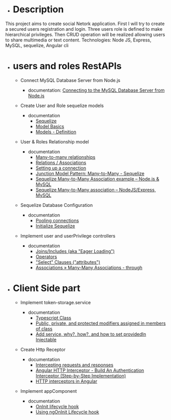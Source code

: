 * # Description

This project aims to create social Netork application. First I will try to create a secured users registration and login. Three users role is defined to make hierarchical privileges. Then CRUD operation will be realized allowing users to share multimedia or text content. Technologies: Node JS, Express, MySQL, sequelize, Angular cli

* # users and roles RestAPIs

    * Connect MySQL Database Server from Node.js
        * documentation: [Connecting to the MySQL Database Server from Node.js](https://www.mysqltutorial.org/mysql-nodejs/connect/)
    
    * Create User and Role sequelize models
        * documentation
            * [Sequelize](https://sequelize.org/)
            * [Model Basics](https://sequelize.org/master/manual/model-basics.html)
            * [Models - Definition](https://sequelize.readthedocs.io/en/2.0/docs/models-definition/)

    * User & Roles Relationship model
        * documentation
            * [Many-to-many relationships](https://fmhelp.filemaker.com/help/18/fmp/en/index.html#page/FMP_Help/many-to-many-relationships.html)
            * [Relations / Associations](https://sequelize.readthedocs.io/en/latest/docs/associations/)
            * [Setting up a connection](https://sequelize.readthedocs.io/en/2.0/docs/getting-started/)
            * [Junction Model Pattern: Many-to-Many - Sequelize](https://khalilstemmler.com/articles/sequelize-tags-junction-pattern/)
            * [Sequelize Many-to-Many Association example – Node.js & MySQL](https://bezkoder.com/sequelize-associate-many-to-many/)
            * [Sequelize Many-to-Many association – NodeJS/Express, MySQL](https://grokonez.com/node-js/sequelize-many-to-many-association-nodejs-express-mysql)

    * Sequelize Database Configuration
        * documentation
            * [Pooling connections](https://www.npmjs.com/package/mysql#pooling-connections)
            * [Initialize Sequelize](https://bezkoder.com/node-js-express-sequelize-mysql/)

    * Implement user and userPrivilege controllers
        * documentation
            * [Joins/Includes (aka "Eager Loading")](https://sequelizedocs.fullstackacademy.com/eager-loading/#joinsincludes-aka-eager-loading)
            * [Operators](https://sequelize.org/master/manual/model-querying-basics.html#operators)
            * ["Select" Clauses ("attributes")](https://sequelizedocs.fullstackacademy.com/querying/#select-clauses-attributes)
            * [Associations » Many-Many Associations - through](https://sequelizedocs.fullstackacademy.com/many-many-associations/)

* # Client Side part 

    * Implement token-storage.service
        * documentation
            * [Typescript Class](https://www.typescriptlang.org/docs/handbook/classes.html#introduction)
            * [Public, private, and protected modifiers assigned in members of class](https://www.typescriptlang.org/docs/handbook/classes.html#public-private-and-protected-modifiers)
            * [Add service, why?, how?, and how to set providedIn Injectable](https://angular.io/tutorial/toh-pt4#add-services)
    
    * Create Http Receptor
        * documentation
            * [Intercepting requests and responses](https://angular.io/guide/http#intercepting-requests-and-responses)
            * [Angular HTTP Interceptor - Build An Authentication Interceptor (Step-by-Step Implementation)](https://www.youtube.com/watch?v=suTtA0Hlwlk)
            * [HTTP interceptors in Angular](https://blog.angulartraining.com/http-interceptors-in-angular-61dcf80b6bdd)

    * Implement appComponent 
        * documentation
            * [OnInit lifecycle hook](https://angular.io/api/core/OnInit#oninit)
            * [Using ngOnInit Lifecycle hook](https://www.youtube.com/watch?v=YYT5zIRBn8A)